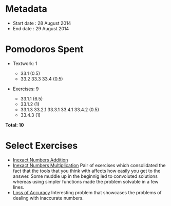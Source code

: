 Metadata
=========

- Start date : 28 August 2014
- End date : 29 August 2014

Pomodoros Spent
===============

- Textwork: 1
  - 33.1 (0.5)
  - 33.2 33.3 33.4 (0.5)

- Exercises: 9
  - 33.1.1 (6.5)
  - 33.1.2 (1)
  - 33.1.3 33.2.1 33.3.1 33.4.1 33.4.2 (0.5)
  - 33.4.3 (1)

**Total: 10**

Select Exercises
================
- [Inexact Numbers Addition](http://htdp.org/2003-09-26/Book/curriculum-Z-H-41.html#node_thm_33.1.1)
- [Inexact Numbers Multiplication](http://htdp.org/2003-09-26/Book/curriculum-Z-H-41.html#node_thm_33.1.2)
Pair of exercises which consolidated the fact that the tools that you think with affects how easily you get to the answer. Some muddle up in the beginnig led to convoluted solutions whereas using simpler functions made the problem solvable in a few lines.
- [Loss of Accuracy](http://htdp.org/2003-09-26/Book/curriculum-Z-H-41.html#node_thm_33.4.3) Interesting problem that showcases the problems of dealing with inaccurate numbers.